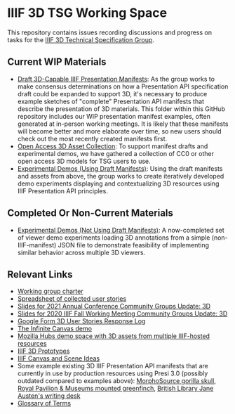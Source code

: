 # IIIF 3D TSG Working Space
This repository contains issues recording discussions and progress on tasks for the [IIIF 3D Technical Specification Group](https://iiif.io/community/groups/3d/tsg/).

## Current WIP Materials ##

- [Draft 3D-Capable IIIF Presentation Manifests](https://github.com/IIIF/3d/tree/main/manifests): As the group works to make consensus determinations on how a Presentation API specification draft could be expanded to support 3D, it's necessary to produce example sketches of "complete" Presentation API manifests that describe the presentation of 3D materials. This folder within this GitHub repository includes our WIP presentation manifest examples, often generated at in-person working meetings. It is likely that these manifests will become better and more elaborate over time, so new users should check out the most recently created manifests first.
- [Open Access 3D Asset Collection](https://github.com/IIIF/3d/tree/main/assets): To support manifest drafts and experimental demos, we have gathered a collection of CC0 or other open access 3D models for TSG users to use.
- [Experimental Demos (Using Draft Manifests)](https://github.com/IIIF/3d/blob/main/demo/EXPERIMENTS.md): Using the draft manifests and assets from above, the group works to create iteratively developed demo experiments displaying and contextualizing 3D resources using IIIF Presentation API principles.

## Completed Or Non-Current Materials ##

- [Experimental Demos (Not Using Draft Manifests)](https://github.com/IIIF/3d/blob/main/demo/JSON_DEMOS_ISSUE_17.md): A now-completed set of viewer demo experiments loading 3D annotations from a simple (non-IIIF-manifest) JSON file to demonstrate feasibility of implementing similar behavior across multiple 3D viewers.

## Relevant Links ##

- [Working group charter](http://iiif.io/community/groups/3d/)
- [Spreadsheet of collected user stories](https://docs.google.com/spreadsheets/d/1_kt5THS8M1T_nth16VG1PaM6If6CRewBioJ3zFW_CbQ/edit#gid=1028387312)
- [Slides for 2021 Annual Conference Community Groups Update: 3D](https://docs.google.com/presentation/d/16Yi2ETQdo8kmEHxzJDa_0XWmUTIyfM3k_AaBYHCyBbM/edit?usp=sharing)
- [Slides for 2020 IIIF Fall Working Meeting Community Groups Update: 3D](https://docs.google.com/presentation/d/1ysDKOxbWGBnkElSd0xVsUX84UxUfF95Zc-TYhioTaqE/edit#slide=id.g773d5934ba_0_93)
- [Google Form 3D User Stories Response Log](https://docs.google.com/spreadsheets/d/1_kt5THS8M1T_nth16VG1PaM6If6CRewBioJ3zFW_CbQ/edit#gid=1028387312)
- [The Infinite Canvas demo](https://infinitecanvas.vercel.app/)
- [Mozilla Hubs demo space with 3D assets from multiple IIIF-hosted resources](https://hubs.mozilla.com/BgneDX4/rpm-gallery/)
- [IIIF 3D Prototypes](https://glenrobson.github.io/iiif_stuff/3d_prototypes/)
- [IIIF Canvas and Scene Ideas](https://docs.google.com/document/d/1LnLaYFE7ksNb7Tk2wf8yfw1nmTpW1Hy58E41f__DS18/edit?usp=sharing)
- Some example existing 3D IIIF Presentation API manifests that are currently in use by production resources using Presi 3.0 (possibly outdated compared to examples above): [MorphoSource gorilla skull](https://www.morphosource.org/manifests/8ff57219-27ff-4ccd-95bc-eb7cbe195539), [Royal Pavilion & Museums mounted greenfinch](https://www.rpm-api.io/records/5e7de766317ed200177bdeb7?_format=iiif), [British Library Jane Austen's writing desk](https://bl-3d.netlify.app/collection/jane-austen-writing-desk/index.json)
- [Glossary of Terms](https://docs.google.com/document/d/1wCtQxbfr9xV6CenaN88OfZbCc5RxgLx-r_vzO0OHodc/edit)
